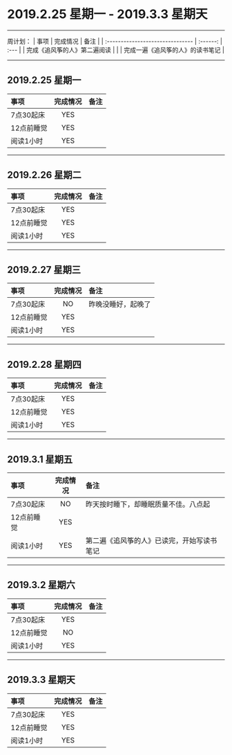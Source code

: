 # **2019.2.25 星期一 - 2019.3.3 星期天**

***

周计划：
| 事项                             | 完成情况 | 备注 |
| :------------------------------- | :------: | :--- |
| 完成《追风筝的人》第二遍阅读     |          |
| 完成一遍《追风筝的人》的读书笔记 |

***

## 2019.2.25 星期一

| 事项       | 完成情况 | 备注 |
| :--------- | :------: | :--- |
| 7点30起床  |   YES    |
| 12点前睡觉 |   YES    |
| 阅读1小时  |   YES    |      |

***

## 2019.2.26 星期二

| 事项       | 完成情况 | 备注 |
| :--------- | :------: | :--- |
| 7点30起床  |   YES    |
| 12点前睡觉 |   YES    |
| 阅读1小时  |   YES    |      |

***

## 2019.2.27 星期三

| 事项       | 完成情况 | 备注               |
| :--------- | :------: | :----------------- |
| 7点30起床  |    NO    | 昨晚没睡好，起晚了 |
| 12点前睡觉 |   YES    |
| 阅读1小时  |   YES    |                    |


***

## 2019.2.28 星期四

| 事项       | 完成情况 | 备注 |
| :--------- | :------: | :--- |
| 7点30起床  |   YES    |      |
| 12点前睡觉 |   YES    |
| 阅读1小时  |   YES    |


***

## 2019.3.1 星期五

| 事项       | 完成情况 | 备注                                       |
| :--------- | :------: | :----------------------------------------- |
| 7点30起床  |    NO    | 昨天按时睡下，却睡眠质量不佳。八点起       |
| 12点前睡觉 |   YES    |
| 阅读1小时  |   YES    | 第二遍《追风筝的人》已读完，开始写读书笔记 |


***

## 2019.3.2 星期六

| 事项       | 完成情况 | 备注 |
| :--------- | :------: | :--- |
| 7点30起床  |   YES    |      |
| 12点前睡觉 |    NO    |
| 阅读1小时  |   YES    |

***

## 2019.3.3 星期天

| 事项       | 完成情况 | 备注 |
| :--------- | :------: | :--- |
| 7点30起床  |   YES    |      |
| 12点前睡觉 |   YES    |
| 阅读1小时  |   YES    |